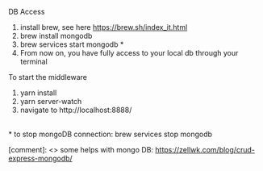 DB Access<br>
1) install brew, see here https://brew.sh/index_it.html<br>
2) brew install mongodb<br>
3) brew services start mongodb * <br>
4) From now on, you have fully access to your local db through your terminal<br>

To start the middleware<br>
1) yarn install<br>
2) yarn server-watch<br>
3) navigate to http://localhost:8888/

<br>
* to stop mongoDB connection: brew services stop mongodb

[comment]: <> some helps with mongo DB: https://zellwk.com/blog/crud-express-mongodb/
